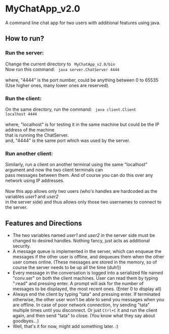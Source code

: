 # MyChatApp_v2.0
A command line chat app for two users with additional features using java.

## How to run?
### Run the server:
Change the current directory to <code> MyChatApp_v2.0/bin </code>
<br> Now run this command:
<code> java server.ChatServer 4444 </code>
<br><br> where, "4444" is the port number, could be anything between 0 to 65535 (Use higher ones, many lower ones are reserved).
### Run the client:
On the same directory, run the command: <code> java client.Client localhost 4444 </code>
<br><br> where, "localhost" is for testing it in the same machine but could be the IP address of the machine 
<br> that is running the ChatServer.
<br> and, "4444" is the same port which was used by the server.
### Run another client:
Similarly, run a client on another terminal using the same "localhost" argument and now the two client terminals can
<br> pass messages between them. And of course you can do this over any network using IP addresses.
<br><br> Now this app allows only two users (who's handles are hardcoded as the variables *user1* and *user2*
<br> in the server side) and thus allows only those two usernames to connect to the server.

## Features and Directions

- The two variables named *user1* and *user2* in the server side must be changed to desired handles.
Nothing fancy, just acts as additional security. 
- A message queue is implemented in the server, which can enqueue the messages if the other user is offline, and dequeues them when the other user comes online.
(These messages are stored in the memory, so of course the server needs to be up all the time (duh!))
- Every message in the conversation is logged into a serialized file named "conv.ser" on both the client machines.
User can read them by typing ":read" and pressing enter. A prompt will ask for the number of messages to be displayed, the most recent ones.
(Enter 0 to display all)
- Always end the client by typing "tata" and pressing enter. If terminated otherwise, the other user won't be able to send you messages when you are offline.
In case of poor network connection, try sending "tata" multiple times until you disconnect. Or just <code>Ctrl+C</code> it and run the client again, and then send "tata" to close.
(You know what they say about goodbyes...)
- Well, that's it for now, might add something later. :)
